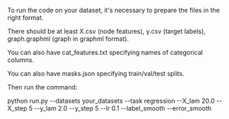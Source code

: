 To run the code on your dataset, it's necessary to prepare the files in the right format.

There should be at least X.csv (node features), y.csv (target labels), graph.graphml (graph in graphml format).

You can also have cat_features.txt specifying names of categorical columns.

You can also have masks.json specifying train/val/test splits.

Then run the command:

python run.py   --datasets  your_datasets   --task regression   --X_lam 20.0 --X_step 5  --y_lam 2.0 --y_step 5  --lr 0.1    --label_smooth  --error_smooth
